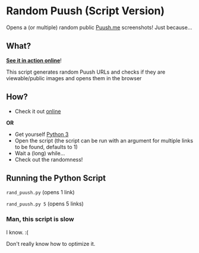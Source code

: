 # Random Puush (Script Version)
Opens a (or multiple) random public [Puush.me](http://puush.me) screenshots!
Just because...

## What?
[**See it in action online**](https://github.com/Maxzilla60/Random-Puush/tree/flask-website)!

This script generates random Puush URLs and checks if they are viewable/public images and opens them in the browser

## How?
* Check it out [online](https://github.com/Maxzilla60/Random-Puush/tree/flask-website)

**OR**

* Get yourself [Python 3](https://www.python.org/downloads/)
* Open the script (the script can be run with an argument for multiple links to be found, defaults to 1)
* Wait a (long) while...
* Check out the randomness!

## Running the Python Script
`rand_puush.py` (opens 1 link)

`rand_puush.py 5` (opens 5 links)

### Man, this script is slow
I know. :(

Don't really know how to optimize it.
